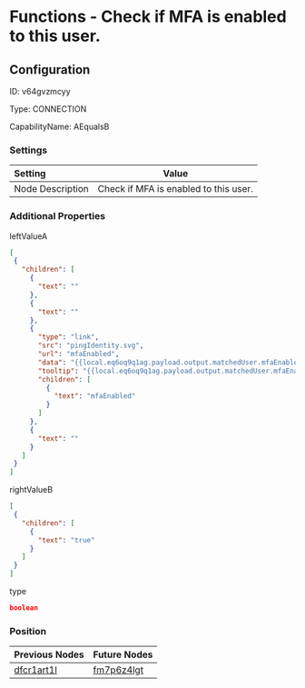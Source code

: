 # Functions - Check if MFA is enabled to this user.
## Configuration
ID:  v64gvzmcyy

Type: CONNECTION 

CapabilityName: AEqualsB

### Settings
| Setting | Value  |
| :------------------------ | ---------------------------------------- |
| Node Description | Check if MFA is enabled to this user. | 
 




### Additional Properties
leftValueA
 ```json 
[
  {
    "children": [
      {
        "text": ""
      },
      {
        "text": ""
      },
      {
        "type": "link",
        "src": "pingIdentity.svg",
        "url": "mfaEnabled",
        "data": "{{local.eq6oq9q1ag.payload.output.matchedUser.mfaEnabled}}",
        "tooltip": "{{local.eq6oq9q1ag.payload.output.matchedUser.mfaEnabled}}",
        "children": [
          {
            "text": "mfaEnabled"
          }
        ]
      },
      {
        "text": ""
      }
    ]
  }
]
```


rightValueB
 ```json 
[
  {
    "children": [
      {
        "text": "true"
      }
    ]
  }
]
```


type
 ```json 
boolean
```




### Position
| Previous Nodes | Future Nodes |
| :------------- | ------------ |
| [dfcr1art1l](./dfcr1art1l.md) | [fm7p6z4lgt](./fm7p6z4lgt.md) |